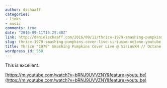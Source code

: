 ```yaml
---
author: dschaaff
categories:
- links
- music
comments: true
date: "2016-09-11T15:29:40Z"
link: http://danielschaaff.com/2016/09/11/thrice-1979-smashing-pumpkins-cover-live-siriusxm-octane-youtube/
slug: thrice-1979-smashing-pumpkins-cover-live-siriusxm-octane-youtube
title: Thrice "1979" Smashing Pumpkins Cover Live @ SiriusXM // Octane - YouTube
wordpress_id: 550
---
```


This is excellent.

[https://m.youtube.com/watch?v=bRNJ9UVVZNY&feature=youtu.be](https://m.youtube.com/watch?v=bRNJ9UVVZNY&feature=youtu.be)
